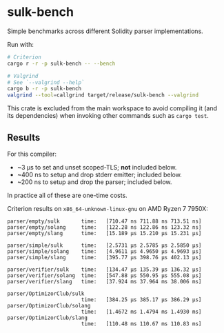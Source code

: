 # sulk-bench

Simple benchmarks across different Solidity parser implementations.

Run with:
```bash
# Criterion
cargo r -r -p sulk-bench -- --bench

# Valgrind
# See `--valgrind --help`
cargo b -r -p sulk-bench
valgrind --tool=callgrind target/release/sulk-bench --valgrind
```

This crate is excluded from the main workspace to avoid compiling it (and its dependencies) when
invoking other commands such as `cargo test`.

## Results

For this compiler:
- ~3 µs to set and unset scoped-TLS; **not** included below.
- ~400 ns to setup and drop stderr emitter; included below.
- ~200 ns to setup and drop the parser; included below.

In practice all of these are one-time costs.

Criterion results on `x86_64-unknown-linux-gnu` on AMD Ryzen 7 7950X:

```
parser/empty/sulk       time:   [710.47 ns 711.88 ns 713.51 ns]
parser/empty/solang     time:   [122.28 ns 122.86 ns 123.32 ns]
parser/empty/slang      time:   [15.189 µs 15.210 µs 15.231 µs]

parser/simple/sulk      time:   [2.5731 µs 2.5785 µs 2.5850 µs]
parser/simple/solang    time:   [4.9611 µs 4.9650 µs 4.9693 µs]
parser/simple/slang     time:   [395.77 µs 398.76 µs 402.13 µs]

parser/verifier/sulk    time:   [134.47 µs 135.39 µs 136.32 µs]
parser/verifier/solang  time:   [547.88 µs 550.95 µs 555.08 µs]
parser/verifier/slang   time:   [37.924 ms 37.964 ms 38.006 ms]

parser/OptimizorClub/sulk
                        time:   [384.25 µs 385.17 µs 386.29 µs]
parser/OptimizorClub/solang
                        time:   [1.4672 ms 1.4794 ms 1.4930 ms]
parser/OptimizorClub/slang
                        time:   [110.48 ms 110.67 ms 110.83 ms]
```
